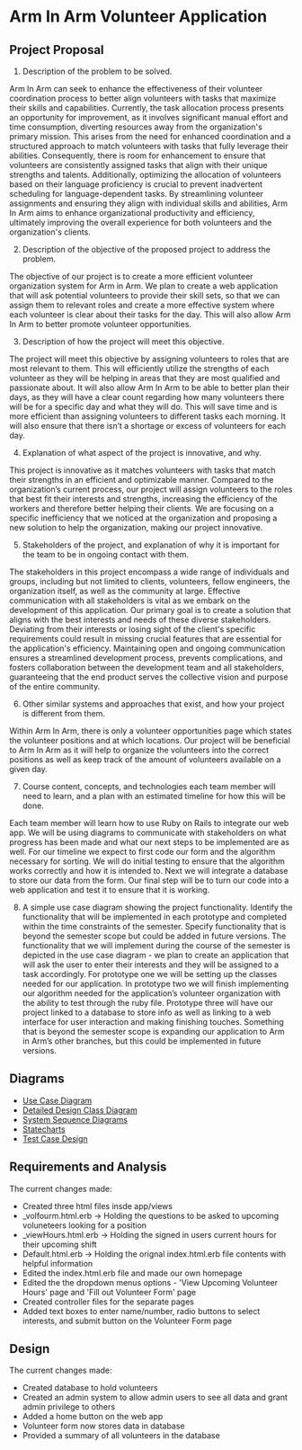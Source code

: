 # Arm In Arm Volunteer Application

## Project Proposal

1. Description of the problem to be solved.

Arm In Arm can seek to enhance the effectiveness of their volunteer coordination process to better align volunteers with tasks that maximize their skills and capabilities. Currently, the task allocation process presents an opportunity for improvement, as it involves significant manual effort and time consumption, diverting resources away from the organization's primary mission. This arises from the need for enhanced coordination and a structured approach to match volunteers with tasks that fully leverage their abilities. Consequently, there is room for enhancement to ensure that volunteers are consistently assigned tasks that align with their unique strengths and talents. Additionally, optimizing the allocation of volunteers based on their language proficiency is crucial to prevent inadvertent scheduling for language-dependent tasks. By streamlining volunteer assignments and ensuring they align with individual skills and abilities, Arm In Arm aims to enhance organizational productivity and efficiency, ultimately improving the overall experience for both volunteers and the organization's clients.

 2. Description of the objective of the proposed project to address the problem. 

The objective of our project is to create a more efficient volunteer organization system for Arm in Arm. We plan to create a web application that will ask potential volunteers to provide their skill sets, so that we can assign them to relevant roles and create a more effective system where each volunteer is clear about their tasks for the day. This will also allow Arm In Arm to better promote volunteer opportunities. 

3. Description of how the project will meet this objective. 

The project will meet this objective by assigning volunteers to roles that are most relevant to them. This will efficiently utilize the strengths of each volunteer as they will be helping in areas that they are most qualified and passionate about. It will also allow Arm In Arm to be able to better plan their days, as they will have a clear count regarding how many volunteers there will be for a specific day and what they will do. This will save time and is more efficient than assigning volunteers to different tasks each morning. It will also ensure that there isn’t a shortage or excess of volunteers for each day. 

4. Explanation of what aspect of the project is innovative, and why. 

This project is innovative as it matches volunteers with tasks that match their strengths in an efficient and optimizable manner. Compared to the organization’s current process, our project will assign volunteers to the roles that best fit their interests and strengths, increasing the efficiency of the workers and therefore better helping their clients. We are focusing on a specific inefficiency that we noticed at the organization and proposing a new solution to help the organization, making our project innovative.

5. Stakeholders of the project, and explanation of why it is important for the team to be in ongoing contact with them. 

The stakeholders in this project encompass a wide range of individuals and groups, including but not limited to clients, volunteers, fellow engineers, the organization itself, as well as the community at large. Effective communication with all stakeholders is vital as we embark on the development of this application. Our primary goal is to create a solution that aligns with the best interests and needs of these diverse stakeholders. Deviating from their interests or losing sight of the client's specific requirements could result in missing crucial features that are essential for the application's efficiency. Maintaining open and ongoing communication ensures a streamlined development process, prevents complications, and fosters collaboration between the development team and all stakeholders, guaranteeing that the end product serves the collective vision and purpose of the entire community.

6. Other similar systems and approaches that exist, and how your project is different from them. 

Within Arm In Arm, there is only a volunteer opportunities page which states the volunteer positions and at which locations. Our project will be beneficial to Arm In Arm as it will help to organize the volunteers into the correct positions as well as keep track of the amount of volunteers available on a given day. 

7. Course content, concepts, and technologies each team member will need to learn, and a plan with an estimated timeline for how this will be done. 

Each team member will learn how to use Ruby on Rails to integrate our web app. We will be using diagrams to communicate with stakeholders on what progress has been made and what our next steps to be implemented are as well. For our timeline we expect to first code our form and the algorithm necessary for sorting. We will do initial testing to ensure that the algorithm works correctly and how it is intended to. Next we will integrate a database to store our data from the form. Our final step will be to turn our code into a web application and test it to ensure that it is working.

8. A simple use case diagram showing the project functionality. Identify the functionality that will be implemented in each prototype and completed within the time constraints of the semester. Specify functionality that is beyond the semester scope but could be added in future versions.
The functionality that we will implement during the course of the semester is depicted in the use case diagram - we plan to create an application that will ask the user to enter their interests and they will be assigned to a task accordingly. For prototype one we will be setting up the classes needed for our application. In prototype two we will finish implementing our algorithm needed for the application’s volunteer organization with the ability to test through the ruby file. Prototype three will have our project linked to a database to store info as well as linking to a web interface for user interaction and making finishing touches.  Something that is beyond the semester scope is expanding our application to Arm in Arm’s other branches, but this could be implemented in future versions.

## Diagrams  
* [Use Case Diagram](https://github.com/TCNJ-SE/ArmInArm-F23/blob/collab13-prototype2/docs/Team13-use-case.md)
* [Detailed Design Class Diagram](https://github.com/TCNJ-SE/ArmInArm-F23/blob/collab13-prototype2/docs/Team13-class-diagram.md)
* [System Sequence Diagrams](https://github.com/TCNJ-SE/ArmInArm-F23/blob/collab13-prototype2/docs/Team13-system-sequence-diagram.md)
* [Statecharts](https://github.com/TCNJ-SE/ArmInArm-F23/blob/collab13-prototype2/docs/Team13-state-charts.md)
* [Test Case Design](https://github.com/TCNJ-SE/ArmInArm-F23/blob/collab13-prototype2/docs/Team13-test-case-design.md)


## Requirements and Analysis
The current changes made:
 - Created three html files insde app/views
  - _volfourm.html.erb -> Holding the questions to be asked to upcoming voluneteers looking for a position
  - _viewHours.html.erb -> Holding the signed in users current hours for their upcoming shift
  - Default.html.erb -> Holding the orignal index.html.erb file contents with helpful information
 - Edited the index.html.erb file and made our own homepage
 - Edited the the dropdown menus options - 'View Upcoming Volunteer Hours' page and 'Fill out Volunteer Form' page
 - Created controller files for the separate pages
 - Added text boxes to enter name/number, radio buttons to select interests, and submit button on the Volunteer Form page

## Design
The current changes made:
 - Created database to hold volunteers
 - Created an admin system to allow admin users to see all data and grant admin privilege to others
 - Added a home button on the web app
 - Volunteer form now stores data in database
 - Provided a summary of all volunteers in the database
